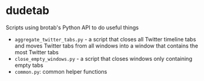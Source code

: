 # dudetab
Scripts using brotab's Python API to do useful things

* ```aggregate_twitter_tabs.py``` - a script that closes all Twitter timeline tabs and moves Twitter tabs from all windows into a window that contains the most Twitter tabs
* ```close_empty_windows.py``` - a script that closes windows only containing empty tabs
* ```common.py```: common helper functions
